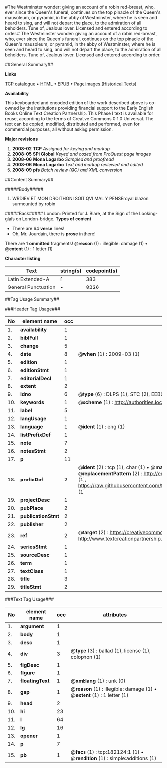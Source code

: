 #The Westminster wonder: giving an account of a robin red-breast, who, ever since the Queen's funeral, continues on the top pinacle of the Queen's mausoleum, or pyramid, in the abby of Westminster, where he is seen and heard to sing, and will not depart the place, to the admiration of all beholders. Tune of, Jealous lover. Licensed and entered according to order.#
The Westminster wonder: giving an account of a robin red-breast, who, ever since the Queen's funeral, continues on the top pinacle of the Queen's mausoleum, or pyramid, in the abby of Westminster, where he is seen and heard to sing, and will not depart the place, to the admiration of all beholders. Tune of, Jealous lover. Licensed and entered according to order.

##General Summary##

**Links**

[TCP catalogue](http://www.ota.ox.ac.uk/tcp/)  • 
[HTML](http://tei.it.ox.ac.uk/tcp/Texts-HTML/free/B06/B06537.html)  • 
[EPUB](http://tei.it.ox.ac.uk/tcp/Texts-EPUB/free/B06/B06537.epub) • 
[Page images (Historical Texts)](https://data.historicaltexts.jisc.ac.uk/view?pubId=eebo-99887418e&pageId=eebo-99887418e-182124-1)

**Availability**

This keyboarded and encoded edition of the
	       work described above is co-owned by the institutions
	       providing financial support to the Early English Books
	       Online Text Creation Partnership. This Phase I text is
	       available for reuse, according to the terms of Creative
	       Commons 0 1.0 Universal. The text can be copied,
	       modified, distributed and performed, even for
	       commercial purposes, all without asking permission.

**Major revisions**

1. __2008-02__ __TCP__ *Assigned for keying and markup*
1. __2008-05__ __SPi Global__ *Keyed and coded from ProQuest page images*
1. __2008-06__ __Mona Logarbo__ *Sampled and proofread*
1. __2008-06__ __Mona Logarbo__ *Text and markup reviewed and edited*
1. __2008-09__ __pfs__ *Batch review (QC) and XML conversion*

##Content Summary##

#####Body#####

1. WRDIEV ET MON DROITHONI SOIT QVI MAL Y PENSEroyal blazon surmounted by robin

#####Back#####
London: Printed for J. Blare, at the Sign of the Looking-glaſs on London-bridge.
**Types of content**

  * There are 64 **verse** lines!
  * Oh, Mr. Jourdain, there is **prose** in there!

There are 1 **ommitted** fragments! 
 @__reason__ (1) : illegible: damage (1)  •  @__extent__ (1) : 1 letter (1)

**Character listing**


|Text|string(s)|codepoint(s)|
|---|---|---|
|Latin Extended-A|ſ|383|
|General Punctuation|•|8226|

##Tag Usage Summary##

###Header Tag Usage###

|No|element name|occ|attributes|
|---|---|---|---|
|1.|__availability__|1||
|2.|__biblFull__|1||
|3.|__change__|5||
|4.|__date__|8| @__when__ (1) : 2009-03 (1)|
|5.|__edition__|1||
|6.|__editionStmt__|1||
|7.|__editorialDecl__|1||
|8.|__extent__|2||
|9.|__idno__|6| @__type__ (6) : DLPS (1), STC (2), EEBO-CITATION (1), PROQUEST (1), VID (1)|
|10.|__keywords__|1| @__scheme__ (1) : http://authorities.loc.gov/ (1)|
|11.|__label__|5||
|12.|__langUsage__|1||
|13.|__language__|1| @__ident__ (1) : eng (1)|
|14.|__listPrefixDef__|1||
|15.|__note__|7||
|16.|__notesStmt__|2||
|17.|__p__|11||
|18.|__prefixDef__|2| @__ident__ (2) : tcp (1), char (1)  •  @__matchPattern__ (2) : ([0-9\-]+):([0-9IVX]+) (1), (.+) (1)  •  @__replacementPattern__ (2) : http://eebo.chadwyck.com/downloadtiff?vid=$1&page=$2 (1), https://raw.githubusercontent.com/textcreationpartnership/Texts/master/tcpchars.xml#$1 (1)|
|19.|__projectDesc__|1||
|20.|__pubPlace__|2||
|21.|__publicationStmt__|2||
|22.|__publisher__|2||
|23.|__ref__|2| @__target__ (2) : https://creativecommons.org/publicdomain/zero/1.0/ (1), http://www.textcreationpartnership.org/docs/. (1)|
|24.|__seriesStmt__|1||
|25.|__sourceDesc__|1||
|26.|__term__|1||
|27.|__textClass__|1||
|28.|__title__|3||
|29.|__titleStmt__|2||


###Text Tag Usage###

|No|element name|occ|attributes|
|---|---|---|---|
|1.|__argument__|1||
|2.|__body__|1||
|3.|__desc__|1||
|4.|__div__|3| @__type__ (3) : ballad (1), license (1), colophon (1)|
|5.|__figDesc__|1||
|6.|__figure__|1||
|7.|__floatingText__|1| @__xml:lang__ (1) : unk (0)|
|8.|__gap__|1| @__reason__ (1) : illegible: damage (1)  •  @__extent__ (1) : 1 letter (1)|
|9.|__head__|2||
|10.|__hi__|23||
|11.|__l__|64||
|12.|__lg__|16||
|13.|__opener__|1||
|14.|__p__|7||
|15.|__pb__|1| @__facs__ (1) : tcp:182124:1 (1)  •  @__rendition__ (1) : simple:additions (1)|
